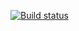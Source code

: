[![Build status](https://ci.appveyor.com/api/projects/status/kpddebqq0d0kwagu?svg=true)](https://ci.appveyor.com/project/IIIAMAH4ik/bdd)
